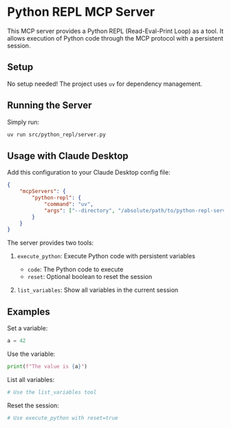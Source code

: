 # Python REPL MCP Server

This MCP server provides a Python REPL (Read-Eval-Print Loop) as a tool. It allows execution of Python code through the MCP protocol with a persistent session.

## Setup

No setup needed! The project uses `uv` for dependency management.

## Running the Server

Simply run:
```bash
uv run src/python_repl/server.py
```

## Usage with Claude Desktop

Add this configuration to your Claude Desktop config file:

```json
{
    "mcpServers": {
        "python-repl": {
            "command": "uv",
            "args": ["--directory", "/absolute/path/to/python-repl-server", "run", "python-repl"]
        }
    }
}
```

The server provides two tools:

1. `execute_python`: Execute Python code with persistent variables
   - `code`: The Python code to execute
   - `reset`: Optional boolean to reset the session

2. `list_variables`: Show all variables in the current session

## Examples

Set a variable:
```python
a = 42
```

Use the variable:
```python
print(f"The value is {a}")
```

List all variables:
```python
# Use the list_variables tool
```

Reset the session:
```python
# Use execute_python with reset=true
```
